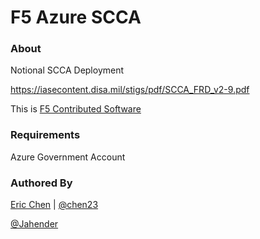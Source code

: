 F5 Azure SCCA
=============

### About

Notional SCCA Deployment

https://iasecontent.disa.mil/stigs/pdf/SCCA_FRD_v2-9.pdf

This is [F5 Contributed Software](https://support.f5.com/csp/article/K80012344)

### Requirements

   Azure Government Account

### Authored By

[Eric Chen](https://devcentral.f5.com/users/123940) | [@chen23](https://github.com/chen23)

[@Jahender](https://gitub.com/Jahender)
